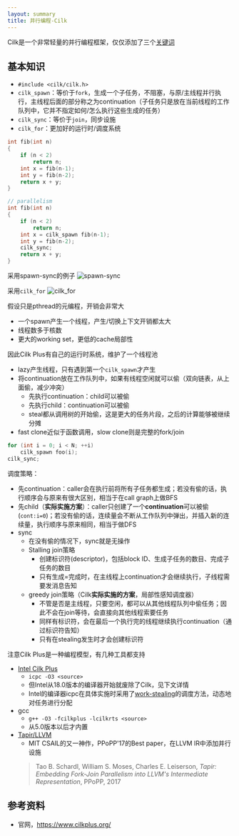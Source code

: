```yaml
---
layout: summary
title: 并行编程-Cilk
---
```


Cilk是一个非常轻量的并行编程框架，仅仅添加了三个[关键词](https://www.cilkplus.org/tutorial-cilk-plus-keywords)

## 基本知识
* `#include <cilk/cilk.h>`
* `cilk_spawn`：等价于`fork`，生成一个子任务，不阻塞，与原/主线程并行执行，主线程后面的部分称之为continuation（子任务只是放在当前线程的工作队列中，它并不指定如何/怎么执行这些生成的任务）
* `cilk_sync`：等价于`join`，同步设施
* `cilk_for`：更加好的运行时/调度系统

```cpp
int fib(int n)
{
    if (n < 2)
        return n;
    int x = fib(n-1);
    int y = fib(n-2);
    return x + y;
}

// parallelism
int fib(int n)
{
    if (n < 2)
        return n;
    int x = cilk_spawn fib(n-1);
    int y = fib(n-2);
    cilk_sync;
    return x + y;
}
```

采用spawn-sync的例子
![spawn-sync](https://www.cilkplus.org/sites/cilk/images/for_cilk_spawn_dag.png)

采用`cilk_for`
![cilk_for](https://www.cilkplus.org/sites/cilk/images/cilk_for_dag.png)

假设只是pthread的元编程，开销会非常大
* 一个spawn产生一个线程，产生/切换上下文开销都太大
* 线程数多于核数
* 更大的working set，更低的cache局部性

因此Cilk Plus有自己的运行时系统，维护了一个线程池
* lazy产生线程，只有遇到第一个`cilk_spawn`才产生
* 将continuation放在工作队列中，如果有线程空闲就可以偷（双向链表，从上面偷，减少冲突）
    - 先执行continuation：child可以被偷
    - 先执行child：continuation可以被偷
    - steal都从调用树的开始偷，这是更大的任务片段，之后的计算能够被继续分摊
* fast clone近似于函数调用，slow clone则是完整的fork/join

```cpp
for (int i = 0; i < N; ++i)
    cilk_spawn foo(i);
cilk_sync;
```

调度策略：
* 先continuation：caller会在执行前将所有子任务都生成；若没有偷的话，执行顺序会与原来有很大区别，相当于在call graph上做BFS
* 先child（**实际实施方案**）：caller只创建了一个**continuation**可以被偷(`cont:i=0`)；若没有偷的话，连续量会不断从工作队列中弹出，并插入新的连续量，执行顺序与原来相同，相当于做DFS
* sync
    - 在没有偷的情况下，sync就是无操作
    - Stalling join策略
        - 创建标识符(descriptor)，包括block ID、生成子任务的数目、完成子任务的数目
        - 只有生成=完成时，在主线程上continuation才会继续执行，子线程需要发消息告知
    - greedy join策略（Cilk**实际实施的方案**，局部性感知调度器）
        - 不管是否是主线程，只要空闲，都可以从其他线程队列中偷任务；因此不会在join等待，会直接向其他线程索要任务
        - 同样有标识符，会在最后一个执行完的线程继续执行continuation（通过标识符告知）
        - 只有在stealing发生时才会创建标识符

注意Cilk Plus是一种编程模型，有几种工具都支持
* [Intel Cilk Plus](https://www.cilkplus.org/)
    - `icpc -O3 <source>`
    - 但Intel从18.0版本的编译器开始就废除了Cilk，见下文详情
    - Intel的编译器icpc在具体实施时采用了[work-stealing](https://en.wikipedia.org/wiki/Work_stealing)的调度方法，动态地对任务进行分配
* gcc
    - `g++ -O3 -fcilkplus -lcilkrts <source>`
    - 从5.0版本以后才内置
* [Tapir/LLVM](http://cilk.mit.edu/)
    - MIT CSAIL的又一神作，PPoPP'17的Best paper，在LLVM IR中添加并行设施
    > Tao B. Schardl, William S. Moses, Charles E. Leiserson, *Tapir: Embedding Fork-Join Parallelism into LLVM's Intermediate Representation*, PPoPP, 2017

## 参考资料
* 官网，<https://www.cilkplus.org/>